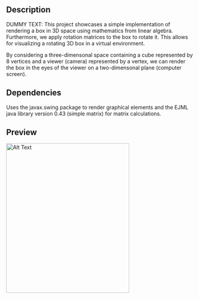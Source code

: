 ## Description
DUMMY TEXT:
This project showcases a simple implementation of rendering a box in 3D space using mathematics from linear algebra. Furthermore, we apply rotation matrices to the box to rotate it. This allows for visualizing a rotating 3D box in a virtual environment. 

By considering a three-dimensonal space containing a cube represented by 8 vertices and a viewer (camera) represented by a vertex, we can render the box in the eyes of the viewer on a two-dimensonal plane (computer screen). 

## Dependencies

Uses the javax.swing package to render graphical elements and the EJML java library version 0.43 (simple matrix) for matrix calculations.

## Preview
<img src="preview.gif" alt="Alt Text" width="330" height="400" />
